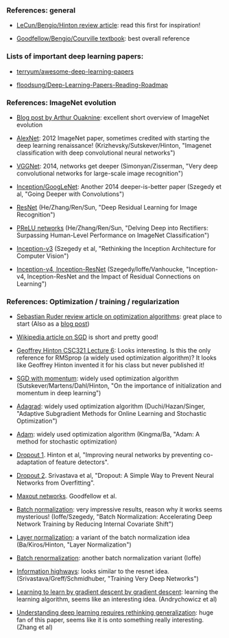 
### References: general

  - [LeCun/Bengio/Hinton review article](http://www.cs.toronto.edu/~hinton/absps/NatureDeepReview.pdf): read this first for inspiration!

  - [Goodfellow/Bengio/Courville textbook](https://github.com/janishar/mit-deep-learning-book-pdf): best overall reference

### Lists of important deep learning papers:

  - [terryum/awesome-deep-learning-papers](https://github.com/terryum/awesome-deep-learning-papers)

  - [floodsung/Deep-Learning-Papers-Reading-Roadmap](https://github.com/floodsung/Deep-Learning-Papers-Reading-Roadmap)

### References: ImageNet evolution

   - [Blog post by Arthur Ouaknine](https://medium.com/comet-app/review-of-deep-learning-algorithms-for-image-classification-5fdbca4a05e2):
     excellent short overview of ImageNet evolution

   - [AlexNet](http://papers.nips.cc/paper/4824-imagenet-classification-with-deep-convolutional-neural-networks.pdf):
     2012 ImageNet paper, sometimes credited with starting the deep learning renaissance!
     (Krizhevsky/Sutskever/Hinton, "Imagenet classification with deep convolutional neural networks")

   - [VGGNet](https://arxiv.org/pdf/1409.1556.pdf): 2014, networks get deeper
     (Simonyan/Zisserman, "Very deep convolutional networks for large-scale image recognition")

   - [Inception/GoogLeNet](https://www.cv-foundation.org/openaccess/content_cvpr_2015/papers/Szegedy_Going_Deeper_With_2015_CVPR_paper.pdf):
     Another 2014 deeper-is-better paper (Szegedy et al, "Going Deeper with Convolutions")

   - [ResNet](https://arxiv.org/pdf/1512.03385.pdf)
     (He/Zhang/Ren/Sun, "Deep Residual Learning for Image Recognition")

   - [PReLU networks](https://www.cv-foundation.org/openaccess/content_iccv_2015/papers/He_Delving_Deep_into_ICCV_2015_paper.pdf)
     (He/Zhang/Ren/Sun, "Delving Deep into Rectifiers: Surpassing Human-Level Performance on ImageNet Classification")

   - [Inception-v3](https://www.cv-foundation.org/openaccess/content_cvpr_2016/papers/Szegedy_Rethinking_the_Inception_CVPR_2016_paper.pdf)
     (Szegedy et al, "Rethinking the Inception Architecture for Computer Vision")
     
   - [Inception-v4, Inception-ResNet](https://arxiv.org/pdf/1602.07261.pdf)
     (Szegedy/Ioffe/Vanhoucke, "Inception-v4, Inception-ResNet and the Impact of Residual Connections on Learning")

### References: Optimization / training / regularization

  - [Sebastian Ruder review article on optimization algorithms](https://arxiv.org/pdf/1609.04747.pdf): great place to start
     (Also as a [blog post](http://ruder.io/optimizing-gradient-descent))

  - [Wikipedia article on SGD](https://en.wikipedia.org/wiki/Stochastic_gradient_descent#RMSProp) is short and pretty good!
  
  - [Geoffrey Hinton CSC321 Lecture 6](https://www.cs.toronto.edu/~tijmen/csc321/slides/lecture_slides_lec6.pdf):
    Looks interesting.  Is this the only reference for RMSprop (a widely used optimization algorithm)?  It looks
    like Geoffrey Hinton invented it for his class but never published it!

  - [SGD with momentum](http://proceedings.mlr.press/v28/sutskever13.pdf): widely used optimization algorithm
    (Sutskever/Martens/Dahl/Hinton, "On the importance of initialization and momentum in deep learning")

  - [Adagrad](http://www.jmlr.org/papers/volume12/duchi11a/duchi11a.pdf): widely used optimization algorithm
    (Duchi/Hazan/Singer, "Adaptive Subgradient Methods for Online Learning and Stochastic Optimization")

  - [Adam](https://arxiv.org/pdf/1412.6980.pdf): widely used optimization algorithm
    (Kingma/Ba, "Adam: A method for stochastic optimization)

  - [Dropout 1](https://arxiv.org/pdf/1207.0580.pdf).
    Hinton et al, "Improving neural networks by preventing co-adaptation of feature detectors".

  - [Dropout 2](https://www.cs.toronto.edu/~hinton/absps/JMLRdropout.pdf).
    Srivastava et al, "Dropout: A Simple Way to Prevent Neural Networks from Overfitting".

  - [Maxout networks](https://arxiv.org/pdf/1302.4389v4.pdf).
    Goodfellow et al.

  - [Batch normalization](https://arxiv.org/pdf/1502.03167.pdf): very impressive results, reason why it works seems mysterious!
    (Ioffe/Szegedy, "Batch Normalization: Accelerating Deep Network Training by Reducing Internal Covariate Shift")

  - [Layer normalization](https://arxiv.org/pdf/1607.06450.pdf): a variant of the batch normalization idea
    (Ba/Kiros/Hinton, "Layer Normalization")

  - [Batch renormalization](https://arxiv.org/abs/1702.03275): another batch normalization variant
    (Ioffe)

  - [Information highways](http://papers.nips.cc/paper/5850-training-very-deep-networks.pdf): looks similar to the resnet idea.
    (Srivastava/Greff/Schmidhuber, "Training Very Deep Networks")

  - [Learning to learn by gradient descent by gradient descent](https://arxiv.org/pdf/1606.04474.pdf): learning the learning algorithm,
    seems like an interesting idea.  (Andrychowicz et al)

  - [Understanding deep learning requires rethinking generalization](https://arxiv.org/pdf/1611.03530.pdf): huge fan of this
    paper, seems like it is onto something really interesting.  (Zhang et al)
